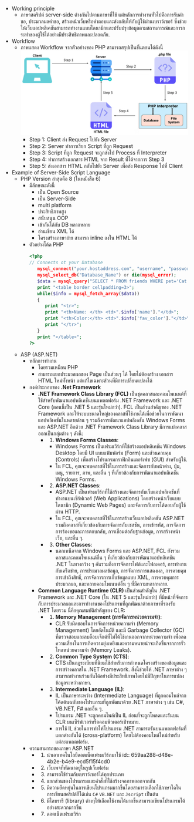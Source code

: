 - Working principle
	- ภาษาสคริปต์ server-side ต่างกันไปตามภาษาที่ใช้ แต่หลักการทำงานทั่วไปคือการรับคำขอ, ประมวลผลคำขอ, สร้างหน้าเว็บหรือคำตอบและส่งกลับให้กับผู้ใช้ผ่านเบราว์เซอร์ ซึ่งช่วยให้เว็บแอปพลิเคชันสามารถทำงานแบบไดนามิกและปรับปรุงข้อมูลตามสถานการณ์และการกระทำของผู้ใช้ได้อย่างมีประสิทธิภาพและปลอดภัย.
- Workflow
	- ภาพแสดง Workflow จากตัวอย่างของ PHP สามารถสรุปเป็นขั้นตอนได้ดังนี้
	  ![php-workflow.png](../assets/php-workflow_1704624154770_0.png)
		- Step 1: Client ส่ง Request ไปยัง Server
		- Step 2: Server ทำการเรียก Script ที่ถูก Request
		- Step 3: Script ที่ถูก Request จะถูกส่งไป Process ที่ Interpreter
		- Step 4: ทำการสร้างเอกสาร HTML จาก Result ที่ได้จากการ Step 3
		- Step 5: ส่งเอกสาร HTML กลับไปยัง Server เพื่อส่ง Response ไปที่ Client
- Example of Server-Side Script Language
	- PHP Version ล่าสุดคือ 8 (ในหนังสือ 6)
		- มีลักษณะดังนี้
			- เป็น Open Source
			- เป็น Server-Side
			- multi platform
			- ประสิทธิภาพสูง
			- สนับสนุน OOP
			- เข้ากันได้กับ DB หลากหลาย
			- อ่านเขียน XML ได้
			- โครงสร้างภาษาง่าย สามารถ inline ลงใน HTML ได้
		- ตัวอย่างโค้ด PHP
		  ```php
		  <?php
		  // Connects ot your Database
		     mysql_connect("your.hostaddress.com", "username", "password") or die(mysql_error());
		     mysql_select_db("Database_Name") or die(mysql_error);
		     $data = mysql_query("SELECT * FROM friends WHERE pet='Cat'") or die(mysql_error());
		     print "<table border cellpadding=3>";
		     while($info = mysql_fetch_array($data))
		     {
		        print "<tr>";
		        print "<th>Name: </th> <td>".$info['name']."</td>";
		        print "<th>Color:</th> <td>".$info['fav_color']."</td>";
		        print "</tr>";
		     }   
		     print "</table>";
		  ?>
		  ```
	- ASP (ASP.NET)
		- หลักการทำงาน
			- โดยรวมเหมือน PHP
			- สามารถแยกประมวลผลของ Page เป็นส่วนๆ ได้ โดยไม่ต้องสร้าง เอกสาร HTML ใหม่ทั้งหน้า แต่แก้ไขเฉพาะส่วนที่มีการเปลี่ยนแปลงได้
		- องค์ประกอบของ **.Net Framework**
			- **.NET Framework Class Library (FCL)** เป็นชุดคลาสและคอมโพเนนต์ที่ใช้สำหรับพัฒนาแอปพลิเคชันบนแพลตฟอร์ม .NET Framework และ .NET Core (ตอนนี้เป็น .NET 5 และรุ่นใหม่กว่า). FCL เป็นส่วนสำคัญของ .NET Framework และให้ระบบขนาดใหญ่ของคลาสที่ใช้งานได้เพื่อช่วยในการพัฒนาแอปพลิเคชันในหลายด้าน ๆ รวมถึงการพัฒนาแอปพลิเคชัน Windows Forms และ ASP.NET อีกด้วย .NET Framework Class Library มีการแบ่งคลาสออกเป็นกลุ่มต่าง ๆ ดังนี้:
				- 1. **Windows Forms Classes**:
					- Windows Forms เป็นเฟรมเวิร์กที่ใช้สร้างแอปพลิเคชัน Windows Desktop โดยมี UI แบบแฟ้มฟอร์ม (Form) และส่วนควบคุม (Controls) เพื่อสร้างโปรแกรมกราฟิกอินเตอร์เฟซ (GUI) สำหรับผู้ใช้.
					- ใน FCL, คุณจะพบคลาสที่ใช้ในการสร้างและจัดการกับหน้าต่าง, ปุ่ม, เมนู, รายการ, ภาพ, และอื่น ๆ ที่เกี่ยวข้องกับการพัฒนาแอปพลิเคชัน Windows Forms.
				- 2. **ASP.NET Classes**:
					- ASP.NET เป็นเฟรมเวิร์กที่ใช้สร้างและจัดการกับเว็บแอปพลิเคชันที่ทำงานบนเซิร์ฟเวอร์ (Web Applications) โดยสร้างหน้าเว็บแบบไดนามิก (Dynamic Web Pages) และจัดการกับการโต้ตอบกับผู้ใช้ผ่าน HTTP.
					- ใน FCL, คุณจะพบคลาสที่ใช้ในการสร้างเว็บแอปพลิเคชัน ASP.NET รวมถึงคลาสที่เกี่ยวข้องกับการจัดการกับเซสชัน, การเข้ารหัส, การจัดการการร้องขอและการตอบกลับ, การเชื่อมต่อกับฐานข้อมูล, การสร้างหน้าเว็บ, และอื่น ๆ.
				- 3. **Other Classes**:
					- นอกเหนือจาก Windows Forms และ ASP.NET, FCL ยังรวมคลาสและคอมโพเนนต์อื่น ๆ ที่เกี่ยวข้องกับการพัฒนาแอปพลิเคชัน .NET ในทางกว้าง ๆ อันรวมถึงการจัดการไฟล์และโฟลเดอร์, การทำงานกับเครือข่าย, การประมวลผลข้อมูล, การจัดการการแสดงผล, การควบคุมการเข้าถึงสิทธิ์, การจัดการการเก็บข้อมูลแบบ XML, การควบคุมการประมวลผล, และหลายคอมโพเนนต์อื่น ๆ ที่มีความหลากหลาย.
			- **Common Language Runtime (CLR)** เป็นส่วนสำคัญใน .NET Framework และ .NET Core (ใน .NET 5 และรุ่นใหม่กว่า) ที่มีหน้าที่จัดการกับการประมวลผลและการทำงานของโปรแกรมที่ถูกพัฒนาด้วยภาษาที่รองรับ .NET โดยรวม นี่คือคุณสมบัติสำคัญของ CLR:
				- 1. **Memory Management (การจัดการหน่วยความจำ)**:
					- CLR รับผิดชอบในการจัดการหน่วยความจำ (Memory Management) โดยอัตโนมัติ และมี Garbage Collector (GC) ที่ตรวจสอบและลบอ็อบเจ็กต์ที่ไม่ได้ใช้งานออกจากหน่วยความจำ เพื่อลดความเสี่ยงในการเกิดความยุ่งเหยิงและความหนายน่าจะเกิดขึ้นจากการรั่วไหลหน่วยความจำ (Memory Leaks).
				- 2. **Common Type System (CTS)**:
					- CTS เป็นกฎระเบียบที่นิยมใช้สำหรับการกำหนดโครงสร้างของข้อมูลและการสร้างคลาสใน .NET Framework. สิ่งนี้ช่วยให้ .NET ภาษาต่าง ๆ สามารถทำงานร่วมกันได้อย่างมีประสิทธิภาพโดยไม่มีปัญหาในการแปลงข้อมูลระหว่างภาษา.
				- 3. **Intermediate Language (IL)**:
					- IL เป็นภาษาระหว่าง (Intermediate Language) ที่ถูกคอมไพล์จากโค้ดต้นฉบับของโปรแกรมที่ถูกพัฒนาด้วย .NET ภาษาต่าง ๆ เช่น C#, VB.NET, F# และอื่น ๆ.
					- โปรแกรม .NET จะถูกคอมไพล์เป็น IL ก่อนที่จะถูกโหลดและรันบน CLR บนเซิร์ฟเวอร์หรือคอมพิวเตอร์เป้าหมาย.
					- การใช้ IL ช่วยในการทำให้โปรแกรม .NET สามารถรันบนแพลตฟอร์มที่แตกต่างกันได้ (cross-platform) โดยไม่ต้องคอมไพล์ใหม่สำหรับแต่ละแพลตฟอร์ม.
		- ความสามารถของภาษา ASP.NET
			- 1) นําเอาเทคโนโลยีดอตเน็ตเฟรมเวิร์กมาใช้
			  id:: 659aa288-d48e-4b2e-b4e9-ecd5f15f4cd0
			- 2) เว็บเพจที่พัฒนาอยู่ในรูปเว็บฟอร์ม
			- 3) สามารถใช้ร่วมกับเบราว์เซอร์ได้ทุกประเภท
			- 4) แยกส่วนของโปรแกรมและคําสั่งที่ใช้สร้างจอภาพออกจากกัน
			- 5) มีความยืดหยุ่นในการเขียนโปรแกรมมากขึ้นโดยสามารถเลือกใช้ภาษาใดในการเขียนสคริปต์ก็ได้เช่น `C#` `VB.NET` และ `Jscript` เป็นต้น
			- 6) มีไลบรารี (library) ต่างๆให้เลือกใช้งานได้มากขึ้นสามารถเขียนโปรแกรมได้อย่างสะดวกมากขึ้น
			- 7) ดอตเน็ตเฟรมเวิร์ก